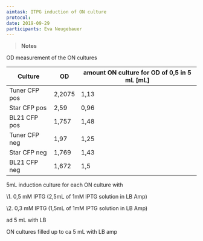```yaml
---
aimtask: ITPG induction of ON culture
protocol:  
date: 2019-09-29
participants: Eva Neugebauer
---
```




> **Notes**



OD measurement of the ON cultures



| Culture       | OD     | amount ON culture for OD of 0,5 in 5 mL [mL] |
| ------------- | ------ | -------------------------------------------- |
| Tuner CFP pos | 2,2075 | 1,13                                         |
| Star CFP pos  | 2,59   | 0,96                                         |
| BL21 CFP pos  | 1,757  | 1,48                                         |
| Tuner CFP neg | 1,97   | 1,25                                         |
| Star CFP neg  | 1,769  | 1,43                                         |
| BL21 CFP neg  | 1,672  | 1,5                                          |



5mL induction culture for each ON culture with 

\1. 0,5 mM IPTG (2,5mL of 1mM IPTG solution in LB Amp)

\2. 0,3 mM IPTG (1,5mL of 1mM IPTG solution in LB Amp)

ad 5 mL with LB 



ON cultures filled up to ca 5 mL with LB amp


  
